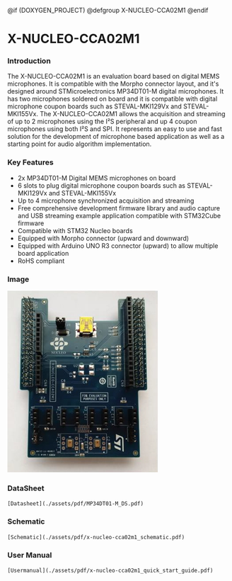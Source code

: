 
@if (DOXYGEN_PROJECT)
@defgroup X-NUCLEO-CCA02M1
@endif

# X-NUCLEO-CCA02M1 
### Introduction
The X-NUCLEO-CCA02M1 is an evaluation board based on digital MEMS microphones. It is compatible with the Morpho connector layout, and it's designed around STMicroelectronics MP34DT01-M digital microphones. It has two microphones soldered on board and it is compatible with digital microphone coupon boards such as STEVAL-MKI129Vx and STEVAL-MKI155Vx. The X-NUCLEO-CCA02M1 allows the acquisition and streaming of up to 2 microphones using the I²S peripheral and up 4 coupon microphones using both I²S and SPI. It represents an easy to use and fast solution for the development of microphone based application as well as a starting point for audio algorithm implementation.
 
### Key Features
- 2x MP34DT01-M Digital MEMS microphones on board
- 6 slots to plug digital microphone coupon boards such as STEVAL-MKI129Vx and STEVAL-MKI155Vx
- Up to 4 microphone synchronized acquisition and streaming
- Free comprehensive development firmware library and audio capture and USB streaming example application compatible with STM32Cube firmware
- Compatible with STM32 Nucleo boards
- Equipped with Morpho connector (upward and downward)
- Equipped with Arduino UNO R3 connector (upward) to allow multiple board application
- RoHS compliant

### Image
![x-nucleo-cca02m1](./assets/images/x-nucleo-cca02m1.jpg)

### DataSheet
	[Datasheet](./assets/pdf/MP34DT01-M_DS.pdf)

### Schematic
	[Schematic](./assets/pdf/x-nucleo-cca02m1_schematic.pdf)
	
### User Manual
	[Usermanual](./assets/pdf/x-nucleo-cca02m1_quick_start_guide.pdf)